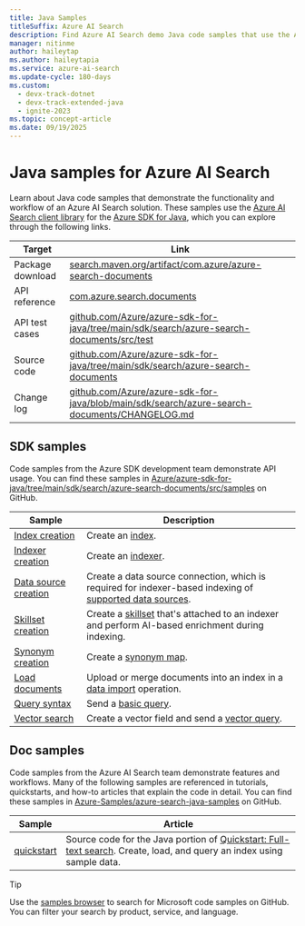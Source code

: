 ```yaml
---
title: Java Samples
titleSuffix: Azure AI Search
description: Find Azure AI Search demo Java code samples that use the Azure .NET SDK for Java.
manager: nitinme
author: haileytap
ms.author: haileytapia
ms.service: azure-ai-search
ms.update-cycle: 180-days
ms.custom:
  - devx-track-dotnet
  - devx-track-extended-java
  - ignite-2023
ms.topic: concept-article
ms.date: 09/19/2025
---
```


# Java samples for Azure AI Search

Learn about Java code samples that demonstrate the functionality and workflow of an Azure AI Search solution. These samples use the [Azure AI Search client library](/java/api/overview/azure/search-documents-readme) for the [Azure SDK for Java](/azure/developer/java/sdk), which you can explore through the following links.

| Target | Link |
|--|--|
| Package download | [search.maven.org/artifact/com.azure/azure-search-documents](https://search.maven.org/artifact/com.azure/azure-search-documents) |
| API reference | [com.azure.search.documents](/java/api/com.azure.search.documents)  |
| API test cases | [github.com/Azure/azure-sdk-for-java/tree/main/sdk/search/azure-search-documents/src/test](https://github.com/Azure/azure-sdk-for-java/tree/main/sdk/search/azure-search-documents/src/test) |
| Source code | [github.com/Azure/azure-sdk-for-java/tree/main/sdk/search/azure-search-documents](https://github.com/Azure/azure-sdk-for-java/tree/main/sdk/search/azure-search-documents)  |
| Change log | [github.com/Azure/azure-sdk-for-java/blob/main/sdk/search/azure-search-documents/CHANGELOG.md](https://github.com/Azure/azure-sdk-for-java/blob/main/sdk/search/azure-search-documents/CHANGELOG.md) |

## SDK samples

Code samples from the Azure SDK development team demonstrate API usage. You can find these samples in [Azure/azure-sdk-for-java/tree/main/sdk/search/azure-search-documents/src/samples](https://github.com/Azure/azure-sdk-for-java/tree/main/sdk/search/azure-search-documents/src/samples) on GitHub.

| Sample | Description |
|--|--|
| [Index creation](https://github.com/Azure/azure-sdk-for-java/blob/main/sdk/search/azure-search-documents/src/samples/java/com/azure/search/documents/indexes/CreateIndexExample.java) | Create an [index](search-what-is-an-index.md). |
| [Indexer creation](https://github.com/Azure/azure-sdk-for-java/blob/main/sdk/search/azure-search-documents/src/samples/java/com/azure/search/documents/indexes/CreateIndexerExample.java) | Create an [indexer](search-indexer-overview.md). |
| [Data source creation](https://github.com/Azure/azure-sdk-for-java/blob/main/sdk/search/azure-search-documents/src/samples/java/com/azure/search/documents/indexes/DataSourceExample.java) | Create a data source connection, which is required for indexer-based indexing of [supported data sources](search-indexer-overview.md#supported-data-sources). |
| [Skillset creation](https://github.com/Azure/azure-sdk-for-java/blob/main/sdk/search/azure-search-documents/src/samples/java/com/azure/search/documents/indexes/CreateSkillsetExample.java) | Create a [skillset](cognitive-search-working-with-skillsets.md) that's attached to an indexer and perform AI-based enrichment during indexing. |
| [Synonym creation](https://github.com/Azure/azure-sdk-for-java/blob/main/sdk/search/azure-search-documents/src/samples/java/com/azure/search/documents/SynonymMapsCreateExample.java) | Create a [synonym map](search-synonyms.md).  |
| [Load documents](https://github.com/Azure/azure-sdk-for-java/blob/main/sdk/search/azure-search-documents/src/samples/java/com/azure/search/documents/IndexContentManagementExample.java) | Upload or merge documents into an index in a [data import](search-what-is-data-import.md) operation. |
| [Query syntax](https://github.com/Azure/azure-sdk-for-java/blob/main/sdk/search/azure-search-documents/src/samples/java/com/azure/search/documents/SearchAsyncWithFullyTypedDocumentsExample.java) | Send a [basic query](search-query-overview.md). |
| [Vector search](https://github.com/Azure/azure-sdk-for-java/blob/main/sdk/search/azure-search-documents/src/samples/java/com/azure/search/documents/VectorSearchExample.java) | Create a vector field and send a [vector query](vector-search-how-to-query.md). |

## Doc samples

Code samples from the Azure AI Search team demonstrate features and workflows. Many of the following samples are referenced in tutorials, quickstarts, and how-to articles that explain the code in detail. You can find these samples in [Azure-Samples/azure-search-java-samples](https://github.com/Azure-Samples/azure-search-java-samples) on GitHub.

| Sample | Article |
|--|--|
| [quickstart](https://github.com/Azure-Samples/azure-search-java-samples/tree/main/quickstart) | Source code for the Java portion of [Quickstart: Full-text search](search-get-started-text.md). Create, load, and query an index using sample data. |

> [!TIP]
> Use the [samples browser](/samples/browse/?languages=java&products=azure-cognitive-search) to search for Microsoft code samples on GitHub. You can filter your search by product, service, and language.
